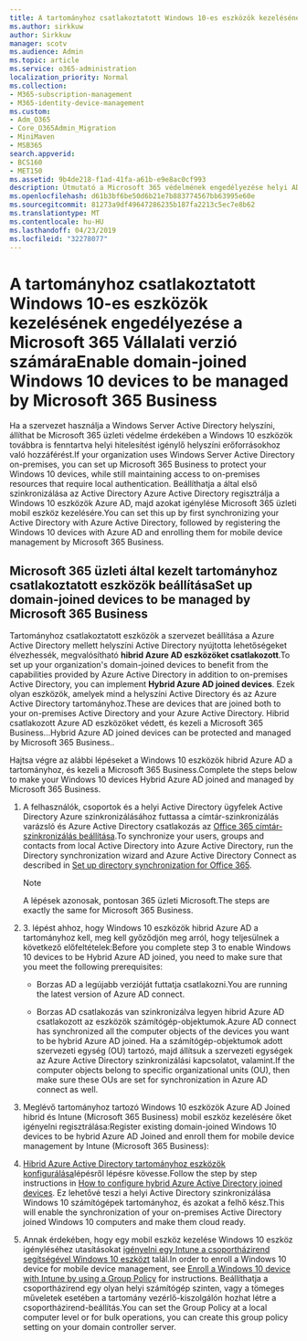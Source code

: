 ```yaml
---
title: A tartományhoz csatlakoztatott Windows 10-es eszközök kezelésének engedélyezése a Microsoft 365 Vállalati verzió számára
ms.author: sirkkuw
author: Sirkkuw
manager: scotv
ms.audience: Admin
ms.topic: article
ms.service: o365-administration
localization_priority: Normal
ms.collection:
- M365-subscription-management
- M365-identity-device-management
ms.custom:
- Adm_O365
- Core_O365Admin_Migration
- MiniMaven
- MSB365
search.appverid:
- BCS160
- MET150
ms.assetid: 9b4de218-f1ad-41fa-a61b-e9e8ac0cf993
description: Útmutató a Microsoft 365 védelmének engedélyezése helyi AD Windows 10 eszközök csatlakozott.
ms.openlocfilehash: d61b3bf6be50d6b21e7b883774567bb63995e60e
ms.sourcegitcommit: 81273a9df49647286235b187fa2213c5ec7e8b62
ms.translationtype: MT
ms.contentlocale: hu-HU
ms.lasthandoff: 04/23/2019
ms.locfileid: "32278077"
---
```

# <a name="enable-domain-joined-windows-10-devices-to-be-managed-by-microsoft-365-business"></a><span data-ttu-id="ec851-103">A tartományhoz csatlakoztatott Windows 10-es eszközök kezelésének engedélyezése a Microsoft 365 Vállalati verzió számára</span><span class="sxs-lookup"><span data-stu-id="ec851-103">Enable domain-joined Windows 10 devices to be managed by Microsoft 365 Business</span></span>

<span data-ttu-id="ec851-104">Ha a szervezet használja a Windows Server Active Directory helyszíni, állíthat be Microsoft 365 üzleti védelme érdekében a Windows 10 eszközök továbbra is fenntartva helyi hitelesítést igénylő helyszíni erőforrásokhoz való hozzáférést.</span><span class="sxs-lookup"><span data-stu-id="ec851-104">If your organization uses Windows Server Active Directory on-premises, you can set up Microsoft 365 Business to protect your Windows 10 devices, while still maintaining access to on-premises resources that require local authentication.</span></span> <span data-ttu-id="ec851-105">Beállíthatja a által első szinkronizálása az Active Directory Azure Active Directory regisztrálja a Windows 10 eszközök Azure AD, majd azokat igénylése Microsoft 365 üzleti mobil eszköz kezelésére.</span><span class="sxs-lookup"><span data-stu-id="ec851-105">You can set this up by first synchronizing your Active Directory with Azure Active Directory, followed by registering the Windows 10 devices with Azure AD and enrolling them for mobile device management by Microsoft 365 Business.</span></span>
  
## <a name="set-up-domain-joined-devices-to-be-managed-by-microsoft-365-business"></a><span data-ttu-id="ec851-106">Microsoft 365 üzleti által kezelt tartományhoz csatlakoztatott eszközök beállítása</span><span class="sxs-lookup"><span data-stu-id="ec851-106">Set up domain-joined devices to be managed by Microsoft 365 Business</span></span>

<span data-ttu-id="ec851-107">Tartományhoz csatlakoztatott eszközök a szervezet beállítása a Azure Active Directory mellett helyszíni Active Directory nyújtotta lehetőségeket élvezhessék, megvalósítható **hibrid Azure AD eszközöket csatlakozott**.</span><span class="sxs-lookup"><span data-stu-id="ec851-107">To set up your organization's domain-joined devices to benefit from the capabilities provided by Azure Active Directory in addition to on-premises Active Directory, you can implement **Hybrid Azure AD joined devices**.</span></span> <span data-ttu-id="ec851-108">Ezek olyan eszközök, amelyek mind a helyszíni Active Directory és az Azure Active Directory tartományhoz.</span><span class="sxs-lookup"><span data-stu-id="ec851-108">These are devices that are joined both to your on-premises Active Directory and your Azure Active Directory.</span></span> <span data-ttu-id="ec851-109">Hibrid csatlakozott Azure AD eszközöket védett, és kezeli a Microsoft 365 Business...</span><span class="sxs-lookup"><span data-stu-id="ec851-109">Hybrid Azure AD joined devices can be protected and managed by Microsoft 365 Business..</span></span> 
  
<span data-ttu-id="ec851-110">Hajtsa végre az alábbi lépéseket a Windows 10 eszközök hibrid Azure AD a tartományhoz, és kezeli a Microsoft 365 Business.</span><span class="sxs-lookup"><span data-stu-id="ec851-110">Complete the steps below to make your Windows 10 devices Hybrid Azure AD joined and managed by Microsoft 365 Business.</span></span>
  
1. <span data-ttu-id="ec851-111">A felhasználók, csoportok és a helyi Active Directory ügyfelek Active Directory Azure szinkronizálásához futtassa a címtár-szinkronizálás varázsló és Azure Active Directory csatlakozás az [Office 365 címtár-szinkronizálás beállítása](https://support.office.com/article/1b3b5318-6977-42ed-b5c7-96fa74b08846).</span><span class="sxs-lookup"><span data-stu-id="ec851-111">To synchronize your users, groups and contacts from local Active Directory into Azure Active Directory, run the Directory synchronization wizard and Azure Active Directory Connect as described in [Set up directory synchronization for Office 365](https://support.office.com/article/1b3b5318-6977-42ed-b5c7-96fa74b08846).</span></span>
    
    > [!NOTE]
    > <span data-ttu-id="ec851-112">A lépések azonosak, pontosan 365 üzleti Microsoft.</span><span class="sxs-lookup"><span data-stu-id="ec851-112">The steps are exactly the same for Microsoft 365 Business.</span></span> 
  
2. <span data-ttu-id="ec851-113">3. lépést ahhoz, hogy Windows 10 eszközök hibrid Azure AD a tartományhoz kell, meg kell győződjön meg arról, hogy teljesülnek a következő előfeltételek:</span><span class="sxs-lookup"><span data-stu-id="ec851-113">Before you complete step 3 to enable Windows 10 devices to be Hybrid Azure AD joined, you need to make sure that you meet the following prerequisites:</span></span>
    
   - <span data-ttu-id="ec851-114">Borzas AD a legújabb verzióját futtatja csatlakozni.</span><span class="sxs-lookup"><span data-stu-id="ec851-114">You are running the latest version of Azure AD connect.</span></span>
    
   - <span data-ttu-id="ec851-115">Borzas AD csatlakozás van szinkronizálva legyen hibrid Azure AD csatlakozott az eszközök számítógép-objektumok.</span><span class="sxs-lookup"><span data-stu-id="ec851-115">Azure AD connect has synchronized all the computer objects of the devices you want to be hybrid Azure AD joined.</span></span> <span data-ttu-id="ec851-116">Ha a számítógép-objektumok adott szervezeti egység (OU) tartozó, majd állítsuk a szervezeti egységek az Azure Active Directory szinkronizálási kapcsolatot, valamint.</span><span class="sxs-lookup"><span data-stu-id="ec851-116">If the computer objects belong to specific organizational units (OU), then make sure these OUs are set for synchronization in Azure AD connect as well.</span></span>
    
3. <span data-ttu-id="ec851-117">Meglévő tartományhoz tartozó Windows 10 eszközök Azure AD Joined hibrid és Intune (Microsoft 365 Business) mobil eszköz kezelésére őket igényelni regisztrálása:</span><span class="sxs-lookup"><span data-stu-id="ec851-117">Register existing domain-joined Windows 10 devices to be hybrid Azure AD Joined and enroll them for mobile device management by Intune (Microsoft 365 Business):</span></span>
    
4. <span data-ttu-id="ec851-118">[Hibrid Azure Active Directory tartományhoz eszközök konfigurálása](https://go.microsoft.com/fwlink/p/?linkid=872870)lépésről lépésre kövesse.</span><span class="sxs-lookup"><span data-stu-id="ec851-118">Follow the step by step instructions in [How to configure hybrid Azure Active Directory joined devices](https://go.microsoft.com/fwlink/p/?linkid=872870).</span></span> <span data-ttu-id="ec851-119">Ez lehetővé teszi a helyi Active Directory szinkronizálása Windows 10 számítógépek tartományhoz, és azokat a felhő kész.</span><span class="sxs-lookup"><span data-stu-id="ec851-119">This will enable the synchronization of your on-premises Active Directory joined Windows 10 computers and make them cloud ready.</span></span>
    
5. <span data-ttu-id="ec851-120">Annak érdekében, hogy egy mobil eszköz kezelése Windows 10 eszköz igényléséhez utasításokat [igényelni egy Intune a csoportházirend segítségével Windows 10 eszközt](https://go.microsoft.com/fwlink/p/?linkid=872871) talál.</span><span class="sxs-lookup"><span data-stu-id="ec851-120">In order to enroll a Windows 10 device for mobile device management, see [Enroll a Windows 10 device with Intune by using a Group Policy](https://go.microsoft.com/fwlink/p/?linkid=872871) for instructions.</span></span> <span data-ttu-id="ec851-121">Beállíthatja a csoportházirend egy olyan helyi számítógép szinten, vagy a tömeges műveletek esetében a tartomány vezérlő-kiszolgálón hozhat létre a csoportházirend-beállítás.</span><span class="sxs-lookup"><span data-stu-id="ec851-121">You can set the Group Policy at a local computer level or for bulk operations, you can create this group policy setting on your domain controller server.</span></span> 
    

